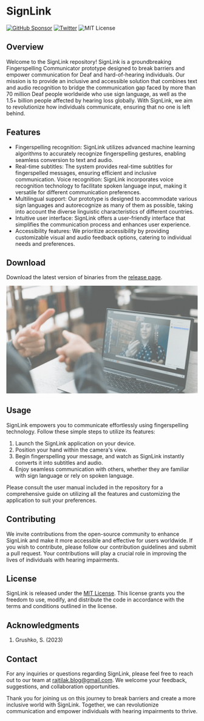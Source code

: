 # SignLink


[![GitHub Sponsor](https://img.shields.io/badge/-Sponsor-EA4AAA?logo=githubsponsors&logoColor=FFFFFF&style=flat-square)](https://github.com/sponsors/rajtilakjee)
[![Twitter](https://img.shields.io/badge/-Twitter-1DA1F2?logo=twitter&logoColor=FFFFFF&style=flat-square)](https://twitter.com/rajtilakjee)
![MIT License](https://img.shields.io/github/license/rajtilakjee/SignLink?style=flat-square)


## Overview

Welcome to the SignLink repository! SignLink is a groundbreaking Fingerspelling Communicator prototype designed to break barriers and empower communication for Deaf and hard-of-hearing individuals. Our mission is to provide an inclusive and accessible solution that combines text and audio recognition to bridge the communication gap faced by more than 70 million Deaf people worldwide who use sign language, as well as the 1.5+ billion people affected by hearing loss globally. With SignLink, we aim to revolutionize how individuals communicate, ensuring that no one is left behind.

## Features

- Fingerspelling recognition: SignLink utilizes advanced machine learning algorithms to accurately recognize fingerspelling gestures, enabling seamless conversion to text and audio.
- Real-time subtitles: The system provides real-time subtitles for fingerspelled messages, ensuring efficient and inclusive communication.
  Voice recognition: SignLink incorporates voice recognition technology to facilitate spoken language input, making it versatile for different communication preferences.
- Multilingual support: Our prototype is designed to accommodate various sign languages and autorecognize as many of them as possible, taking into account the diverse linguistic characteristics of different countries.
- Intuitive user interface: SignLink offers a user-friendly interface that simplifies the communication process and enhances user experience.
- Accessibility features: We prioritize accessibility by providing customizable visual and audio feedback options, catering to individual needs and preferences.

## Download

Download the latest version of binaries from the [release page](https://github.com/rajtilakjee/SignLink/releases/).

[![SignLink Demo](docs/assets/signlink.gif)](https://www.youtube.com/watch?v=ddt047vOdZk)

## Usage

SignLink empowers you to communicate effortlessly using fingerspelling technology. Follow these simple steps to utilize its features:

1. Launch the SignLink application on your device.
2. Position your hand within the camera's view.
3. Begin fingerspelling your message, and watch as SignLink instantly converts it into subtitles and audio.
4. Enjoy seamless communication with others, whether they are familiar with sign language or rely on spoken language.

Please consult the user manual included in the repository for a comprehensive guide on utilizing all the features and customizing the application to suit your preferences.

## Contributing

We invite contributions from the open-source community to enhance SignLink and make it more accessible and effective for users worldwide. If you wish to contribute, please follow our contribution guidelines and submit a pull request. Your contributions will play a crucial role in improving the lives of individuals with hearing impairments.

## License

SignLink is released under the [MIT License](LICENSE). This license grants you the freedom to use, modify, and distribute the code in accordance with the terms and conditions outlined in the license.

## Acknowledgments

1. Grushko, S. (2023)

## Contact

For any inquiries or questions regarding SignLink, please feel free to reach out to our team at [rajtilak.blog@gmail.com](rajtilak.blog@gmail.com). We welcome your feedback, suggestions, and collaboration opportunities.

Thank you for joining us on this journey to break barriers and create a more inclusive world with SignLink. Together, we can revolutionize communication and empower individuals with hearing impairments to thrive.
